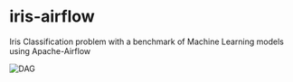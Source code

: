 # iris-airflow
Iris Classification problem with a benchmark of Machine Learning models using Apache-Airflow

![DAG](master/dag.png)


